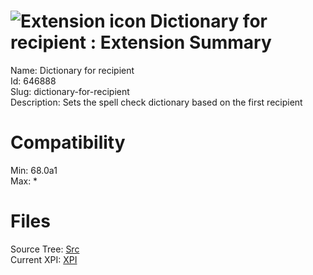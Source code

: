 # ![Extension icon](https://addons.thunderbird.net/static/img/addon-icons/default-64.png) Dictionary for recipient : Extension Summary

Name: Dictionary for recipient  
Id: 646888  
Slug: dictionary-for-recipient  
Description: Sets the spell check dictionary based on the first recipient
  

# Compatibility
Min: 68.0a1  
Max: *  

# Files

Source Tree: [Src](x68/646888-dictionary-for-recipient/src)  
Current XPI: [XPI](x68/646888-dictionary-for-recipient/xpi)  



